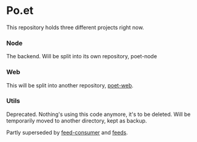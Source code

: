 # Po.et

This repository holds three different projects right now. 

### Node 
The backend. Will be split into its own repository, poet-node

### Web 

This will be split into another repository, [poet-web](https://github.com/poetapp/web).

### Utils

Deprecated. Nothing's using this code anymore, it's to be deleted. Will be temporarily moved to another directory, kept as backup. 

Partly superseded by [feed-consumer](https://github.com/poetapp/feed-consumer) and [feeds](https://github.com/poetapp/feeds).